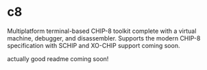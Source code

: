 # c8
Multiplatform terminal-based CHIP-8 toolkit complete with a virtual machine, debugger, and disassembler.
Supports the modern CHIP-8 specification with SCHIP and XO-CHIP support coming soon.

actually good readme coming soon!
